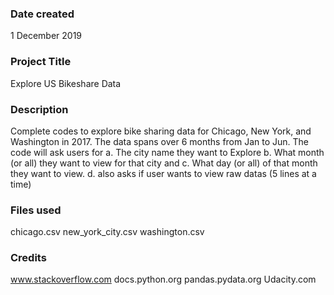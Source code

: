 ### Date created
1 December 2019

### Project Title
Explore US Bikeshare Data

### Description
Complete codes to explore bike sharing data for Chicago, New York, and Washington in 2017. The data spans over 6 months from Jan to Jun.
The code will ask users for
a. The city name they want to Explore
b. What month (or all) they want to view for that city and
c. What day (or all) of that month they want to view.
d. also asks if user wants to view raw datas (5 lines at a time)

### Files used
chicago.csv
new_york_city.csv
washington.csv

### Credits
www.stackoverflow.com
docs.python.org
pandas.pydata.org
Udacity.com
